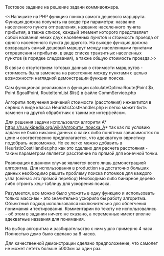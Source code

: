 Тестовое задание на решение задачи коммивояжера.

<<Напишите на PHP функцию поиска самого дешевого маршрута.
Функция должна получать на входе три параметра:
название населенного пункта отправления,
название населенного пункта прибытия,
а также список, каждый элемент которого представляет собой названия неких двух населенных пунктов
и стоимость проезда от одного населенного пункта до другого.
На выходе функция должна возвращать самый дешевый маршрут между населенными пунктами
отправления и прибытия, в виде списка транзитных населенных пунктов (в порядке следования),
а также общую стоимость проезда.>>

В связи с отсутствием готовых данных о стоимости маршрутов - стоимость была заменена на расстояние
между пунктами с целью возможности наглядной демонстрации функции поиска.

Сам функционал реализован в функции calculateOptimalRoute(Point $x, Point $goalPoint, RouteItemList $list)
в файле CommService.php

Алгоритм получения значений стоимости (расстояния) инжектится в сервис в виде класса HeuristicCostHandler.php
и легко может быть заменен на другой обработчик с таким же интерфейсом.

Для решения задачи использоался алгоритм A* https://ru.wikipedia.org/wiki/Алгоритм_поиска_A*
так как по условию задачи не было никаких данных о каких либо понятных зависимостях по цене
и соответсвенно предполагается, что адекватную эвристику подобрать невозможно.
Но ее легко можно добавить в HeuristicCostHandler.php как это сделано для расчета расcтояния - таким параметром
является расстояние по прямой для конечной точки.

Реализация в данном случае является всего лишь демонстрацией алгоритма.
Для использования в production на достаточно больших данных необходимо решить проблему
поиска потомков для каждого узла (сейчас это прямой перебор)
Необходимо либо бинарное дерево либо строить хеш-таблицу для ускорения поиска.

Разумеется, все можно было уложить в одну функцию и использовать только массивы - это
значительно ускорило бы работу алгоритма.
Объектный подход использовался исключительно для облегчения понимания и тестирования.
Комментарии по тексту не использовались - об этом в задании ничего не сказано, а переменные
имеют вполне адекватные названия для понимания.


На выбор алгоритма и разбирательство с ним ушло примерно 4 часа.
Полностью демо было сделано за 8 часов.

Для качественной демонстрации сделано предположение, что самолет
не может лететь больше 5000км за один раз.